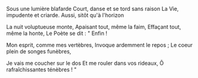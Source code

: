 Sous une lumière blafarde
Court, danse et se tord sans raison
La Vie, impudente et criarde.
Aussi, sitôt qu'à l'horizon

La nuit voluptueuse monte,
Apaisant tout, même la faim,
Effaçant tout, même la honte,
Le Poète se dit : " Enfin !

Mon esprit, comme mes vertèbres,
Invoque ardemment le repos ;
Le coeur plein de songes funèbres,

Je vais me coucher sur le dos
Et me rouler dans vos rideaux,
Ô rafraîchissantes ténèbres ! "
